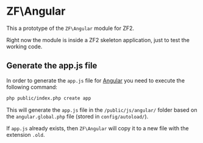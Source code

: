 ZF\Angular
==========

This a prototype of the `ZF\Angular` module for ZF2. 

Right now the module is inside a ZF2 skeleton application, just to test the
working code.

Generate the app.js file
------------------------

In order to generate the `app.js` file for [Angular](http://angularjs.org) you
need to execute the following command:

```bash
php public/index.php create app
```

This will generate the `app.js` file in the `/public/js/angular/` folder based
on the `angular.global.php` file (stored in `config/autoload/`).

If `app.js` already exists, then `ZF\Angular` will copy it to a new file with
the extension `.old`.

